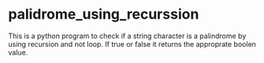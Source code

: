 # palidrome_using_recurssion

This is a python program to check if a string character is a palindrome by using recursion and not loop. If true or false it returns the approprate boolen value.
